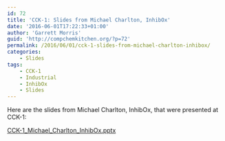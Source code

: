 ```yaml
---
id: 72
title: 'CCK-1: Slides from Michael Charlton, InhibOx'
date: '2016-06-01T17:22:33+01:00'
author: 'Garrett Morris'
guid: 'http://compchemkitchen.org/?p=72'
permalink: /2016/06/01/cck-1-slides-from-michael-charlton-inhibox/
categories:
    - Slides
tags:
    - CCK-1
    - Industrial
    - InhibOx
    - Slides
---
```


Here are the slides from Michael Charlton, InhibOx, that were presented at CCK-1:

[CCK-1\_Michael\_Charlton\_InhibOx.pptx](http://compchemkitchen.org/wp-content/uploads/2016/06/CCK-1_Michael_Charlton_InhibOx.pptx)